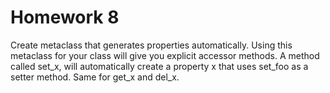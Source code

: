 # Homework 8

Create metaclass that generates properties automatically. Using this
metaclass for your class will give you explicit accessor methods.
A method called set_x, will automatically create a property x that uses
set_foo as a setter method. Same for get_x and del_x.

